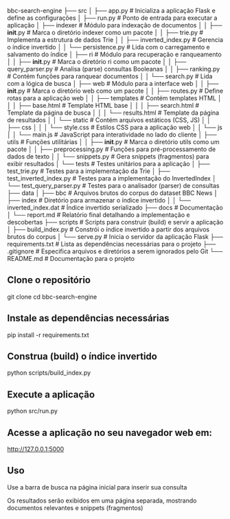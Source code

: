 bbc-search-engine
├── src
│ ├── app.py # Inicializa a aplicação Flask e define as configurações
│ ├── run.py # Ponto de entrada para executar a aplicação
│ ├── indexer # Módulo para indexação de documentos
│ │ ├── **init**.py # Marca o diretório indexer como um pacote
│ │ ├── trie.py # Implementa a estrutura de dados Trie
│ │ ├── inverted_index.py # Gerencia o índice invertido
│ │ └── persistence.py # Lida com o carregamento e salvamento do índice
│ ├── ri # Módulo para recuperação e ranqueamento
│ │ ├── **init**.py # Marca o diretório ri como um pacote
│ │ ├── query_parser.py # Analisa (parse) consultas Booleanas
│ │ ├── ranking.py # Contém funções para ranquear documentos
│ │ └── search.py # Lida com a lógica de busca
│ ├── web # Módulo para a interface web
│ │ ├── **init**.py # Marca o diretório web como um pacote
│ │ ├── routes.py # Define rotas para a aplicação web
│ │ ├── templates # Contém templates HTML
│ │ │ ├── base.html # Template HTML base
│ │ │ ├── search.html # Template da página de busca
│ │ │ └── results.html # Template da página de resultados
│ │ └── static # Contém arquivos estáticos (CSS, JS)
│ │ ├── css
│ │ │ └── style.css # Estilos CSS para a aplicação web
│ │ └── js
│ │ └── main.js # JavaScript para interatividade no lado do cliente
│ ├── utils # Funções utilitárias
│ │ ├── **init**.py # Marca o diretório utils como um pacote
│ │ ├── preprocessing.py # Funções para pré-processamento de dados de texto
│ │ └── snippets.py # Gera snippets (fragmentos) para exibir resultados
│ └── tests # Testes unitários para a aplicação
│ ├── test_trie.py # Testes para a implementação da Trie
│ ├── test_inverted_index.py # Testes para a implementação do InvertedIndex
│ └── test_query_parser.py # Testes para o analisador (parser) de consultas
├── data
│ ├── bbc # Arquivos brutos do corpus do dataset BBC News
│ ├── index # Diretório para armazenar o índice invertido
│ │ └── inverted_index.dat # Índice invertido serializado
├── docs # Documentação
│ └── report.md # Relatório final detalhando a implementação e descobertas
├── scripts # Scripts para construir (build) e servir a aplicação
│ ├── build_index.py # Constrói o índice invertido a partir dos arquivos brutos do corpus
│ └── serve.py # Inicia o servidor da aplicação Flask
├── requirements.txt # Lista as dependências necessárias para o projeto
├── .gitignore # Especifica arquivos e diretórios a serem ignorados pelo Git
└── README.md # Documentação para o projeto

## Clone o repositório

git clone <url-do-repositorio>
cd bbc-search-engine

## Instale as dependências necessárias

pip install -r requirements.txt

## Construa (build) o índice invertido

python scripts/build_index.py

## Execute a aplicação

python src/run.py

## Acesse a aplicação no seu navegador web em:

http://127.0.0.1:5000

## Uso

Use a barra de busca na página inicial para inserir sua consulta

Os resultados serão exibidos em uma página separada, mostrando documentos relevantes e snippets (fragmentos)
